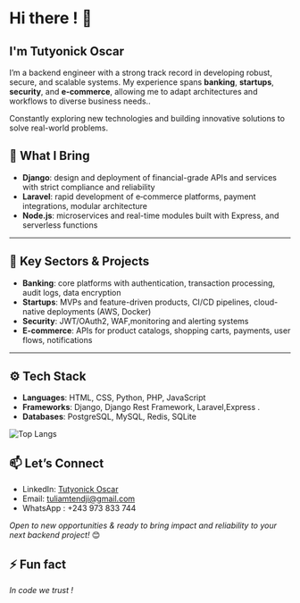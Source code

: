 # Hi there ! 👋 

## I'm Tutyonick Oscar

I’m a backend engineer with a strong track record in developing robust, secure, and scalable systems. My experience spans **banking**, **startups**, **security**, and **e‑commerce**, allowing me to adapt architectures and workflows to diverse business needs..

Constantly exploring new technologies and building innovative solutions to solve real-world problems.

## 💼 What I Bring

- **Django**: design and deployment of financial-grade APIs and services with strict compliance and reliability  
- **Laravel**: rapid development of e‑commerce platforms, payment integrations, modular architecture  
- **Node.js**: microservices and real-time modules built with Express, and serverless functions  

---

## 🔑 Key Sectors & Projects

- **Banking**: core platforms with authentication, transaction processing, audit logs, data encryption  
- **Startups**: MVPs and feature-driven products, CI/CD pipelines, cloud-native deployments (AWS, Docker)  
- **Security**: JWT/OAuth2, WAF,monitoring and alerting systems  
- **E-commerce**: APIs for product catalogs, shopping carts, payments, user flows, notifications  

---

## ⚙️ Tech Stack

- **Languages**: HTML, CSS, Python, PHP, JavaScript  
- **Frameworks**: Django, Django Rest Framework, Laravel,Express .
- **Databases**: PostgreSQL, MySQL, Redis, SQLite  


![Top Langs](https://github-readme-stats-eight-xi-41.vercel.app/api/top-langs/?username=Tutyonick-Oscar&layout=compact&hide=html,css&theme=tokyonight&border_radius=8&border_color=A012FF)

## 📫 Let’s Connect

- LinkedIn: [Tutyonick Oscar](https://www.linkedin.com/in/tutyonick-oscar-14a426233/)
- Email: [tuliamtendji@gmail.com](mailto:tuliamtendji@gmail.com)
- WhatsApp : +243 973 833 744
  
*Open to new opportunities & ready to bring impact and reliability to your next backend project!* 😊

## ⚡ Fun fact 

*In code we trust !*

